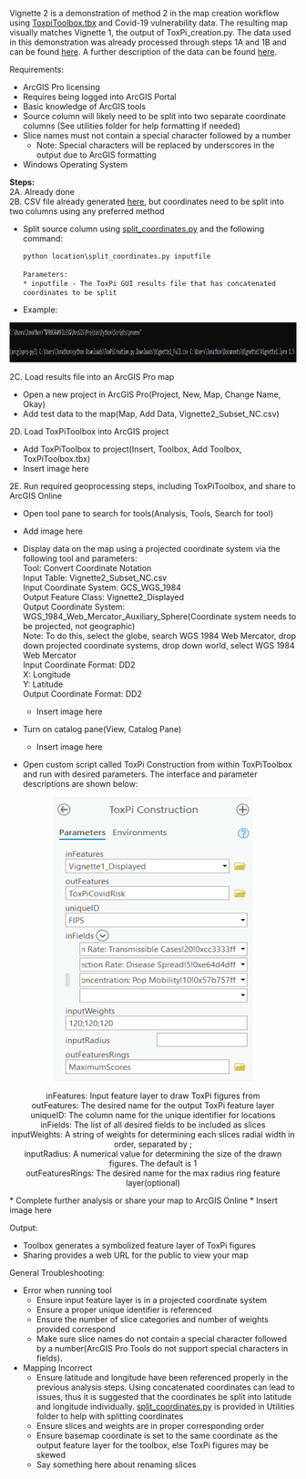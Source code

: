 Vignette 2 is a demonstration of method 2 in the map creation workflow using [ToxpiToolbox.tbx]() and Covid-19 vulnerability data. The resulting map visually matches Vignette 1, the output of ToxPi_creation.py. The data used in this demonstration was already processed through steps 1A and 1B and can be found [here](). A further description of the data can be found [here]().  

Requirements: 
* ArcGIS Pro licensing  
* Requires being logged into ArcGIS Portal  
* Basic knowledge of ArcGIS tools    
* Source column will likely need to be split into two separate coordinate columns  (See utilities folder for help formatting if needed)  
* Slice names must not contain a special character followed by a number 
  * Note: Special characters will be replaced by underscores in the output due to ArcGIS formatting  
* Windows Operating System   

**Steps:**  
2A. Already done  
2B. CSV file already generated [here](), but coordinates need to be split into two columns using any preferred method  
   * Split source column using [split_coordinates.py]() and the following command:
     ```
     python location\split_coordinates.py inputfile
     
     Parameters:
     * inputfile - The ToxPi GUI results file that has concatenated coordinates to be split  
     ````
   * Example: 
<p align = "center">  
<img src="https://github.com/Jonathon-Fleming/ToxPi-GIS/blob/main/Images/ExampleCommand.PNG" data-       canonical-  
src="https://github.com/Jonathon-Fleming/ToxPi-GIS/blob/main/Images/ExampleCommand.PNG" width="900" height="70" />  
</p>  

2C. Load results file into an ArcGIS Pro map   
* Open a new project in ArcGIS Pro(Project, New, Map, Change Name, Okay)  
* Add test data to the map(Map, Add Data, Vignette2_Subset_NC.csv)  

2D. Load ToxPiToolbox into ArcGIS project  
* Add ToxPiToolbox to project(Insert, Toolbox, Add Toolbox, ToxPiToolbox.tbx)  
* Insert image here  

2E. Run required geoprocessing steps, including ToxPiToolbox, and share to ArcGIS Online  
* Open tool pane to search for tools(Analysis, Tools, Search for tool)  
* Add image here  
* Display data on the map using a projected coordinate system via the following tool and parameters:  
    Tool: Convert Coordinate Notation  
    Input Table: Vignette2_Subset_NC.csv  
    Input Coordinate System: GCS_WGS_1984  
    Output Feature Class: Vignette2_Displayed  
    Output Coordinate System: WGS_1984_Web_Mercator_Auxiliary_Sphere(Coordinate system needs to be projected, not geographic)  
        Note: To do this, select the globe, search WGS 1984 Web Mercator, drop down projected coordinate systems, drop down world, select WGS 1984 Web Mercator  
    Input Coordinate Format: DD2  
    X: Longitude  
    Y: Latitude  
    Output Coordinate Format: DD2  
    * Insert image here  
 
* Turn on catalog pane(View, Catalog Pane)  
  * Insert image here  
* Open custom script called ToxPi Construction from within ToxPiToolbox and run with desired parameters. The interface and parameter descriptions are shown below:  
<p align = "center"> 
<img src="https://github.com/Jonathon-Fleming/ToxPi-GIS/blob/main/Images/ToolInterface.PNG" data-canonical-  
src="https://github.com/Jonathon-Fleming/ToxPi-GIS/blob/main/Images/ToolInterface.PNG" width = "350" height = "500" />  
</p>   
<p align = "center">  
    inFeatures: Input feature layer to draw ToxPi figures from  <br>
    outFeatures: The desired name for the output ToxPi feature layer  <br>
    uniqueID: The column name for the unique identifier for locations  <br>
    inFields: The list of all desired fields to be included as slices  <br>
    inputWeights: A string of weights for determining each slices radial width in order, separated by ;  <br>
    inputRadius: A numerical value for determining the size of the drawn figures. The default is 1  <br>
    outFeaturesRings: The desired name for the max radius ring feature layer(optional) <br>
    </p>   
 * Complete further analysis or share your map to ArcGIS Online  
 * Insert image here  

Output:  
  * Toolbox generates a symbolized feature layer of ToxPi figures     
  * Sharing provides a web URL for the public to view your map  

General Troubleshooting:  
* Error when running tool   
  * Ensure input feature layer is in a projected coordinate system  
  * Ensure a proper unique identifier is referenced  
  * Ensure the number of slice categories and number of weights provided correspond   
  * Make sure slice names do not contain a special character followed by a number(ArcGIS Pro Tools do not support special characters in fields).
* Mapping Incorrect  
  * Ensure latitude and longitude have been referenced properly in the previous analysis steps. Using concatenated coordinates can lead to issues, thus it is suggested that the coordinates be split into latitude and longitude individually. [split_coordinates.py](https://github.com/Jonathon-Fleming/ToxPi-GIS/blob/main/Utilities/Split_Coordinates.py) is provided in Utilities folder to help with splitting coordinates  
  * Ensure slices and weights are in proper corresponding order   
  * Ensure basemap coordinate is set to the same coordinate as the output feature layer for the toolbox, else ToxPi figures may be skewed  
  * Say something here about renaming slices   
